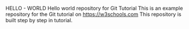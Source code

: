 HELLO - WORLD
Hello world repository for Git Tutorial This is an example repository for the Git tutorial on https://w3schools.com
This repository is built step by step in tutorial.
